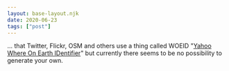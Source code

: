 ```yaml
---
layout: base-layout.njk
date: 2020-06-23
tags: ["post"]
---
```


... that Twitter, Flickr, OSM and others use a thing called WOEID "[Yahoo Where On Earth IDentifier](https://en.wikipedia.org/wiki/WOEID)" but currently there seems to be no possibility to generate your own.
